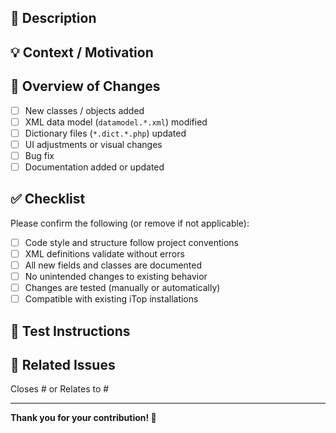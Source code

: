 <!--- Provide a general summary of your changes in the Title above -->

## :memo: Description
<!-- Please describe the changes you made. What was improved, added, or fixed? -->

## :bulb: Context / Motivation
<!-- Why are these changes necessary? What issue or use case do they address? -->

## :arrows_counterclockwise: Overview of Changes

- [ ] New classes / objects added
- [ ] XML data model (`datamodel.*.xml`) modified
- [ ] Dictionary files (`*.dict.*.php`) updated
- [ ] UI adjustments or visual changes
- [ ] Bug fix
- [ ] Documentation added or updated

## :white_check_mark: Checklist

Please confirm the following (or remove if not applicable):

- [ ] Code style and structure follow project conventions
- [ ] XML definitions validate without errors
- [ ] All new fields and classes are documented
- [ ] No unintended changes to existing behavior
- [ ] Changes are tested (manually or automatically)
- [ ] Compatible with existing iTop installations

## :test_tube: Test Instructions
<!-- If applicable, describe how to test the changes -->

## :paperclip: Related Issues

Closes #<number> or Relates to #<number>

---

**Thank you for your contribution! :tada:**
